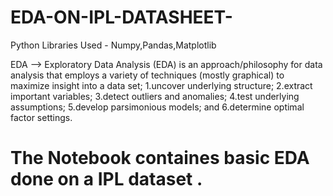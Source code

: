 # EDA-ON-IPL-DATASHEET-

Python Libraries Used - Numpy,Pandas,Matplotlib

EDA --> Exploratory Data Analysis (EDA) is an approach/philosophy for data analysis that employs a variety of techniques (mostly graphical) to
maximize insight into a data set;
1.uncover underlying structure;
2.extract important variables;
3.detect outliers and anomalies;
4.test underlying assumptions;
5.develop parsimonious models; and
6.determine optimal factor settings.

# The Notebook containes basic EDA done on a IPL dataset .
